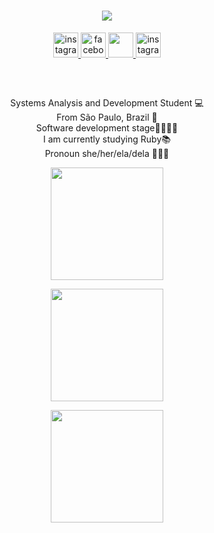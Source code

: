 <h1 align="center">
  <a href="https://github.com/grasi-dot">
    <img src="https://readme-typing-svg.herokuapp.com/?&color=%239F3CFF&lines=Hello,+There!+👋;I'm+Grasi+Eduarda+...;Nice+to+meet+you!&center=true&size=30">
  </a>
</h1>

<p align='center'>

  <a href="https://www.instagram.com/grasi_eduarda_/">
     <img height="40" src="https://cdn.icon-icons.com/icons2/1584/PNG/128/3721672-instagram_108066.png"  alt="instagram" style="vertical-align:top target="_blank"">
 </a> 
  <a href="https://www.facebook.com/profile.php?id=100009196117451">
     <img height="40" src="https://cdn.icon-icons.com/icons2/285/PNG/128/social_facebook_box_blue_256_30649.png" alt="facebook" style="vertical-align:top;">
 </a>  

 <a href="https://twitter.com/GrasielaEduard1">
     <img height="40" src="https://cdn.icon-icons.com/icons2/317/PNG/128/social-twitter-icon_34350.png" style="vertical-align:top;">
 </a> 

 <a href="https://www.linkedin.com/in/grasi-eduardaads/">
     <img height="40" src="https://cdn.icon-icons.com/icons2/99/PNG/128/linkedin_socialnetwork_17441.png"  alt="instagram" style="vertical-align:top;">
 </a>   
 </p>
 
 ##
 
 <br>
<p align="center">
    Systems Analysis and Development Student 💻
  <br>
    From São Paulo, Brazil 🌴
  <br>
    Software development stage👩🏼‍💻💜
  <br>
    I am currently studying Ruby📚
  <br>
    Pronoun she/her/ela/dela 👩🏼‍🎓
  <br>
</p>

<p align='center'>
 <a href="https://github.com/grasi-dot">
 <img height="180em" src="https://github-readme-stats.vercel.app/api?username=grasi-dot&show_icons=true&theme=midnight-purple&include_all_commits=true&count_private=true"/>
 </p>
  <p align='center'>
 <a href="https://github.com/grasi-dot">
 <img height="180em" src="https://github-readme-stats.vercel.app/api/top-langs/?username=grasi-dot&layout=compact&langs_count=7&theme=midnight-purple"/>
 </p>
    <p align='center'>
 <a href="https://github.com/grasi-dot">
 <img height="180em" src="https://github-readme-streak-stats.herokuapp.com/?user=grasi-dot&theme=midnight-purple"/>

